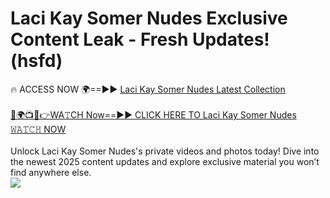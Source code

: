 # Laci Kay Somer Nudes Exclusive Content Leak - Fresh Updates! (hsfd)

🔥 ACCESS NOW 🌍==►► <a href="https://tinyurl.com/2mz8nhtm" rel="nofollow">Laci Kay Somer Nudes Latest Collection</a>
<br><br>
[🔴🌍📺📱👉WA𝚃CH Now==►► CLICK HERE TO Laci Kay Somer Nudes 𝚆𝙰𝚃𝙲𝙷 NOW](https://tinyurl.com/2mz8nhtm)
<br><br>
Unlock Laci Kay Somer Nudes's private videos and photos today! Dive into the newest 2025 content updates and explore exclusive material you won’t find anywhere else.
<br>
<a href="https://tinyurl.com/2mz8nhtm" rel="nofollow" data-target="animated-image.originalLink"><img src="https://camo.githubusercontent.com/8a4f000d20f83aca3bf7ec5f350d767afa0574a8a352519fd8cfa583a6f93a33/68747470733a2f2f692e696d6775722e636f6d2f644a486b345a712e676966" data-canonical-src="https://i.imgur.com/dJHk4Zq.gif" style="max-width: 100%; display: inline-block;" data-target="animated-image.originalImage"></a>
<br>
